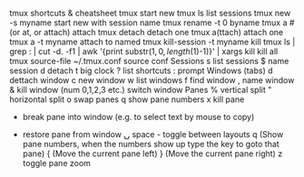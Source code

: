 tmux shortcuts & cheatsheet
tmux            start new
tmux ls           list sessions
tmux new -s myname        start new with session name
tmux rename -t 0  byname
tmux a  #  (or at, or attach)     attach
tmux detach                     detach one
tmux a(ttach)                   attach one
tmux a -t myname        attach to named
tmux kill-session -t myname     kill
tmux ls | grep : | cut -d. -f1 | awk '{print substr($1, 0, length($1)-1)}' | xargs kill     kill all
tmux source-file ~/.tmux.conf                           source conf
Sessions
s  list sessions
$  name session
d  detach
t  big clock
?  list shortcuts
:  prompt
Windows (tabs)
d  dettach window
c  new window
w  list windows
f  find window
,  name window
&  kill window
  (num 0,1,2,3 etc.) switch window
Panes
%  vertical split
"  horizontal split
o  swap panes
q  show pane numbers
x  kill pane
+  break pane into window (e.g. to select text by mouse to copy)
-  restore pane from window
⍽  space - toggle between layouts
<prefix> q (Show pane numbers, when the numbers show up type the key to goto that pane)
<prefix> { (Move the current pane left)
<prefix> } (Move the current pane right)
<prefix> z toggle pane zoom
